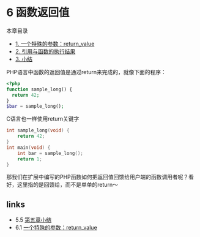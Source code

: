 # 6 函数返回值 

本章目录

 * [1. 一个特殊的参数：return_value](</book/chapt06/6.1.md>)
 * [2. 引用与函数的执行结果](</book/chapt06/6.2.md>)
 * [3. 小结](</book/chapt06/6.3.md>)

PHP语言中函数的返回值是通过return来完成的，就像下面的程序：
````php
<?php
function sample_long() {
  return 42;
}
$bar = sample_long();

````
C语言也一样使用return关键字
````c
int sample_long(void) {
	return 42;
}
int main(void) {
	int bar = sample_long();
	return 1;
}

````
那我们在扩展中编写的PHP函数如何把返回值回馈给用户端的函数调用者呢？看好，这里指的是回馈给，而不是单单的return～


## links
   * 5.5 [第五章小结](</book/chapt05/5.5.md>)
   * 6.1 [一个特殊的参数：return_value](</book/chapt06/6.1.md>)

